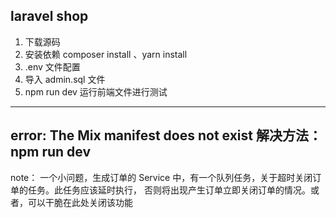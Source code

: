 ## laravel shop
1. 下载源码
2. 安装依赖  composer install 、yarn install
3. .env 文件配置
4. 导入 admin.sql 文件
5. npm run dev 运行前端文件进行测试

--------------------------------------------------------------
error: The Mix manifest does not exist
解决方法：npm run dev
--------------------------------------------------------------
note：
一个小问题，生成订单的 Service 中，有一个队列任务，关于超时关闭订单的任务。此任务应该延时执行，
否则将出现产生订单立即关闭订单的情况。或者，可以干脆在此处关闭该功能